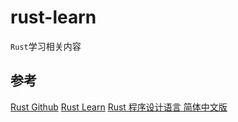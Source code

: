 <!--
 * @Author: matiastang
 * @Date: 2021-09-14 09:22:59
 * @LastEditors: matiastang
 * @LastEditTime: 2024-09-10 11:27:14
 * @FilePath: /rust-learn/README.md
 * @Description: README
-->
# rust-learn

`Rust`学习相关内容

## 参考

[Rust Github](https://github.com/rust-lang/rust)
[Rust Learn](https://www.rust-lang.org/learn#learn-use)
[Rust 程序设计语言 简体中文版](https://kaisery.github.io/trpl-zh-cn/title-page.html)
